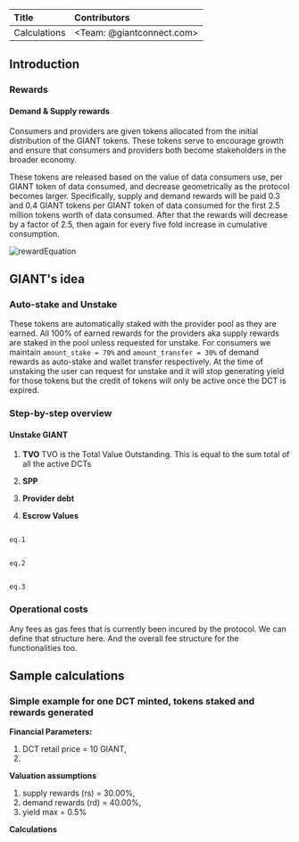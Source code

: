 | Title        |  Contributors  |
| :-------------|:--------------|
| Calculations     | <Team: @giantconnect.com>          |


## Introduction

### Rewards
#### Demand & Supply rewards

Consumers and providers are given tokens allocated from the initial distribution of the GIANT tokens. These tokens serve to encourage growth and ensure that consumers and providers both become stakeholders in the broader economy. 

These tokens are released based on the value of data consumers use, per GIANT token of data consumed, and decrease geometrically as the protocol becomes larger. Specifically, supply and demand rewards will be paid 0.3 and 0.4 GIANT tokens per GIANT token of data consumed for the first 2.5 million tokens worth of data consumed. After that the rewards will decrease by a factor of 2.5, then again for every five fold increase in cumulative consumption. 

![rewardEquation](https://user-images.githubusercontent.com/11945179/182537982-07fa0ea7-7a40-47e4-bf46-42bf243efc52.jpg)


## GIANT's idea

### Auto-stake and Unstake

These tokens are automatically staked with the provider pool as they are earned. 
All 100% of earned rewards for the providers aka supply rewards are staked in the pool unless requested for unstake. 
For consumers we maintain `amount_stake = 70%` and `amount_transfer = 30%` of demand rewards as auto-stake and wallet transfer respectively.
At the time of unstaking the user can request for unstake and it will stop generating yield for those tokens but the credit of tokens will only be active once the DCT is expired.

### Step-by-step overview
#### Unstake GIANT


1. **TVO**
TVO is the Total Value Outstanding. This is equal to the sum total of all the active DCTs
   

2. **SPP**
   

3. **Provider debt**


4. **Escrow Values**



```

eq.1

```

```

eq.2

```
```

eq.3

```




### Operational costs

Any fees as gas fees that is currently been incured by the protocol. We can define that structure here. And the overall fee structure for the functionalities too.

## Sample calculations

### Simple example for one DCT minted, tokens staked and rewards generated

**Financial Parameters:**
1. DCT retail price = 10 GIANT,
2.  


**Valuation assumptions**
1. supply rewards (rs) = 30.00%,
2. demand rewards (rd) = 40.00%,
3. yield max = 0.5%


**Calculations**

